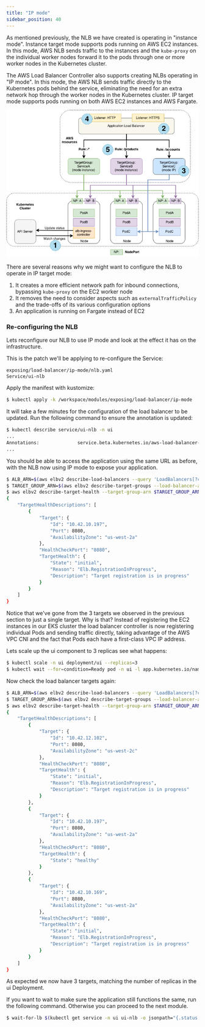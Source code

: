 ```yaml
---
title: "IP mode"
sidebar_position: 40
---
```


As mentioned previously, the NLB we have created is operating in "instance mode". Instance target mode supports pods running on AWS EC2 instances. In this mode, AWS NLB sends traffic to the instances and the `kube-proxy` on the individual worker nodes forward it to the pods through one or more worker nodes in the Kubernetes cluster.

The AWS Load Balancer Controller also supports creating NLBs operating in "IP mode". In this mode, the AWS NLB sends traffic directly to the Kubernetes pods behind the service, eliminating the need for an extra network hop through the worker nodes in the Kubernetes cluster. IP target mode supports pods running on both AWS EC2 instances and AWS Fargate.

![IP mode](./assets/ip-mode.png)

There are several reasons why we might want to configure the NLB to operate in IP target mode:

1. It creates a more efficient network path for inbound connections, bypassing `kube-proxy` on the EC2 worker node
2. It removes the need to consider aspects such as `externalTrafficPolicy` and the trade-offs of its various configuration options
3. An application is running on Fargate instead of EC2

### Re-configuring the NLB

Lets reconfigure our NLB to use IP mode and look at the effect it has on the infrastructure.

This is the patch we'll be applying to re-configure the Service:

```kustomization
exposing/load-balancer/ip-mode/nlb.yaml
Service/ui-nlb
```

Apply the manifest with kustomize:

```bash
$ kubectl apply -k /workspace/modules/exposing/load-balancer/ip-mode
```

It will take a few minutes for the configuration of the load balancer to be updated. Run the following command to ensure the annotation is updated:

```bash
$ kubectl describe service/ui-nlb -n ui
...
Annotations:              service.beta.kubernetes.io/aws-load-balancer-nlb-target-type: ip
...
```

You should be able to access the application using the same URL as before, with the NLB now using IP mode to expose your application.

```bash
$ ALB_ARN=$(aws elbv2 describe-load-balancers --query 'LoadBalancers[?contains(LoadBalancerName, `k8s-ui-uinlb`) == `true`].LoadBalancerArn' | jq -r '.[0]')
$ TARGET_GROUP_ARN=$(aws elbv2 describe-target-groups --load-balancer-arn $ALB_ARN | jq -r '.TargetGroups[0].TargetGroupArn')
$ aws elbv2 describe-target-health --target-group-arn $TARGET_GROUP_ARN
{
    "TargetHealthDescriptions": [
        {
            "Target": {
                "Id": "10.42.10.197",
                "Port": 8080,
                "AvailabilityZone": "us-west-2a"
            },
            "HealthCheckPort": "8080",
            "TargetHealth": {
                "State": "initial",
                "Reason": "Elb.RegistrationInProgress",
                "Description": "Target registration is in progress"
            }
        }
    ]
}
```

Notice that we've gone from the 3 targets we observed in the previous section to just a single target. Why is that? Instead of registering the EC2 instances in our EKS cluster the load balancer controller is now registering individual Pods and sending traffic directly, taking advantage of the AWS VPC CNI and the fact that Pods each have a first-class VPC IP address.

Lets scale up the ui component to 3 replicas see what happens:

```bash
$ kubectl scale -n ui deployment/ui --replicas=3
$ kubectl wait --for=condition=Ready pod -n ui -l app.kubernetes.io/name=ui --timeout=60s
```

Now check the load balancer targets again:

```bash
$ ALB_ARN=$(aws elbv2 describe-load-balancers --query 'LoadBalancers[?contains(LoadBalancerName, `k8s-ui-uinlb`) == `true`].LoadBalancerArn' | jq -r '.[0]')
$ TARGET_GROUP_ARN=$(aws elbv2 describe-target-groups --load-balancer-arn $ALB_ARN | jq -r '.TargetGroups[0].TargetGroupArn')
$ aws elbv2 describe-target-health --target-group-arn $TARGET_GROUP_ARN
{
    "TargetHealthDescriptions": [
        {
            "Target": {
                "Id": "10.42.12.102",
                "Port": 8080,
                "AvailabilityZone": "us-west-2c"
            },
            "HealthCheckPort": "8080",
            "TargetHealth": {
                "State": "initial",
                "Reason": "Elb.RegistrationInProgress",
                "Description": "Target registration is in progress"
            }
        },
        {
            "Target": {
                "Id": "10.42.10.197",
                "Port": 8080,
                "AvailabilityZone": "us-west-2a"
            },
            "HealthCheckPort": "8080",
            "TargetHealth": {
                "State": "healthy"
            }
        },
        {
            "Target": {
                "Id": "10.42.10.169",
                "Port": 8080,
                "AvailabilityZone": "us-west-2a"
            },
            "HealthCheckPort": "8080",
            "TargetHealth": {
                "State": "initial",
                "Reason": "Elb.RegistrationInProgress",
                "Description": "Target registration is in progress"
            }
        }
    ]
}
```

As expected we now have 3 targets, matching the number of replicas in the ui Deployment.

If you want to wait to make sure the application still functions the same, run the following command. Otherwise you can proceed to the next module.

```bash timeout=240
$ wait-for-lb $(kubectl get service -n ui ui-nlb -o jsonpath="{.status.loadBalancer.ingress[*].hostname}{'\n'}")
```
